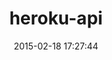 ---
layout: post
title:  "heroku-api"
repo:   "heroku/heroku.rb"
date:   2015-02-18 17:27:44
gemurl: http://github.com/heroku/heroku.rb
---